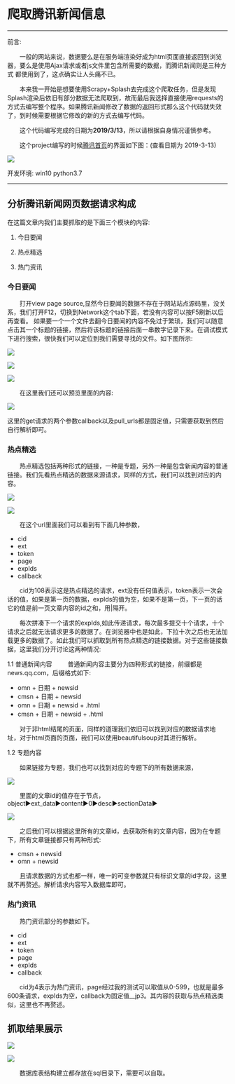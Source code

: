 # 爬取腾讯新闻信息
***
前言:

　　一般的网站来说，数据要么是在服务端渲染好成为html页面直接返回到浏览器，要么是使用Ajax请求或者js文件里包含所需要的数据，而腾讯新闻则是三种方式
都使用到了，这点确实让人头痛不已。

　　本来我一开始是想要使用Scrapy+Splash去完成这个爬取任务，但是发现Splash渲染后依旧有部分数据无法爬取到，故而最后我选择直接使用requests的方式去编写整个程序。如果腾讯新闻修改了数据的返回形式那么这个代码就失效了，到时候需要根据它修改的新的方式去编写代码。

　　这个代码编写完成的日期为**2019/3/13**，所以请根据自身情况谨慎参考。

　　这个project编写的时候[腾讯首页](https://news.qq.com/)的界面如下图：(查看日期为 2019-3-13)
    
![](https://github.com/cheng-github/tencentnews_crawl/raw/master/show_pictures/腾讯首页.PNG)


开发环境: win10 python3.7 
***
## 分析腾讯新闻网页数据请求构成

在这篇文章内我们主要抓取的是下面三个模块的内容:
1. 今日要闻

2. 热点精选

3. 热门资讯

### 今日要闻

　　打开view page source,显然今日要闻的数据不存在于网站站点源码里，没关系，我们打开F12，切换到Network这个tab下面，若没有内容可以按F5刷新以后再查看。 如果要一个一个文件去翻今日要闻的内容不免过于繁琐，我们可以随意点击其一个标题的链接，然后将该标题的链接后面一串数字记录下来。在调试模式下进行搜索，很快我们可以定位到我们需要寻找的文件。如下图所示:

![](https://github.com/cheng-github/tencentnews_crawl/raw/master/show_pictures/今日要闻3.PNG)

![](https://github.com/cheng-github/tencentnews_crawl/raw/master/show_pictures/今日要闻4.PNG)
  
![](https://github.com/cheng-github/tencentnews_crawl/raw/master/show_pictures/今日要闻5.PNG)

　　在这里我们还可以预览里面的内容:
  
![](https://github.com/cheng-github/tencentnews_crawl/raw/master/show_pictures/今日要闻6.PNG)

这里的get请求的两个参数callback以及pull_urls都是固定值，只需要获取到然后自行解析即可。

### 热点精选

　　热点精选包括两种形式的链接，一种是专题，另外一种是包含新闻内容的普通链接。我们先看热点精选的数据来源请求，同样的方式，我们可以找到对应的内容。
  
![](https://github.com/cheng-github/tencentnews_crawl/raw/master/show_pictures/热点精选.PNG)
  
![](https://github.com/cheng-github/tencentnews_crawl/raw/master/show_pictures/热点精选2.PNG)
  
　　在这个url里面我们可以看到有下面几种参数，
- cid
- ext
- token
- page
- expIds
- callback

　　cid为108表示这是热点精选的请求，ext没有任何值表示，token表示一次会话的值，如果是第一页的数据，expIds的值为空，如果不是第一页，下一页的话它的值是前一页文章内容的id之和，用|隔开。
  
　　每次拼凑下一个请求的expIds,如此传递请求，每次最多提交十个请求，十个请求之后就无法请求更多的数据了。在浏览器中也是如此，下拉十次之后也无法加载更多的数据了。如此我们可以抓取到所有热点精选的链接数据。对于这些链接数据，这里我们分开讨论这两种情况:
   
1.1 普通新闻内容
　　
  普通新闻内容主要分为四种形式的链接，前缀都是news.qq.com，后缀格式如下:

- omn + 日期 + newsid 
- cmsn + 日期 + newsid
- omn + 日期 + newsid + .html
- cmsn + 日期 + newsid + .html

　　对于非html结尾的页面，同样的道理我们依旧可以找到对应的数据请求地址，对于html页面的页面，我们可以使用beautifulsoup对其进行解析。

1.2 专题内容

　　如果链接为专题，我们也可以找到对应的专题下的所有数据来源，
  
![](https://github.com/cheng-github/tencentnews_crawl/raw/master/show_pictures/专题1.PNG)
    
  　　里面的文章id的值存在于节点，object►ext_data►content►0►desc►sectionData►
   
![](https://github.com/cheng-github/tencentnews_crawl/raw/master/show_pictures/专题2.PNG)
  
 　　之后我们可以根据这里所有的文章id，去获取所有的文章内容，因为在专题下，所有文章链接都只有两种形式:
   
   - cmsn + newsid
   - omn + newsid
   
   　　且请求数据的方式也都一样，唯一的可变参数就只有标识文章的id字段，这里就不再赘述。解析请求内容写入数据库即可。
     
### 热门资讯

　　热门资讯部分的参数如下。
  
- cid
- ext
- token
- page
- expIds
- callback

　　cid为4表示为热门资讯，page经过我的测试可以取值从0-599，也就是最多600条请求，expIds为空，callback为固定值__jp3。其内容的获取与热点精选类似，这里也不再赘述。
  
  
## 抓取结果展示

![](https://github.com/cheng-github/tencentnews_crawl/raw/master/show_pictures/数据库1.PNG)

![](https://github.com/cheng-github/tencentnews_crawl/raw/master/show_pictures/数据库2.PNG)

　　数据库表结构建立都存放在sql目录下，需要可以自取。





